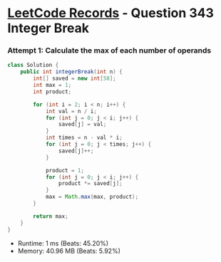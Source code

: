 # [LeetCode Records](../../README.md) - Question 343 Integer Break

### Attempt 1: Calculate the max of each number of operands
```java
class Solution {
    public int integerBreak(int n) {
        int[] saved = new int[58];
        int max = 1;
        int product;

        for (int i = 2; i < n; i++) {
            int val = n / i;
            for (int j = 0; j < i; j++) {
                saved[j] = val;
            }
            int times = n - val * i;
            for (int j = 0; j < times; j++) {
                saved[j]++;
            }

            product = 1;
            for (int j = 0; j < i; j++) {
                product *= saved[j];
            }
            max = Math.max(max, product);
        }

        return max;
    }
}
```
- Runtime: 1 ms (Beats: 45.20%)
- Memory: 40.96 MB (Beats: 5.92%)

<br>
